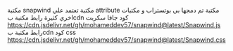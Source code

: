 مكتبة snapwind مكتبة تعتمد علي attribute مكتبة تم دمجها بي بوتستراب و مكتبات اخري كثيرة
رابط مكتبة بcdn كود جافا سكربت https://cdn.jsdelivr.net/gh/mohameddev57/snapwind@latest/Snapwind.js
رابط مكتبة بcdn كود css
https://cdn.jsdelivr.net/gh/mohameddev57/snapwind@latest/Snapwind.css
